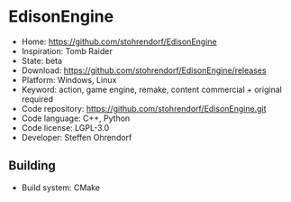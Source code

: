 # EdisonEngine

- Home: https://github.com/stohrendorf/EdisonEngine
- Inspiration: Tomb Raider
- State: beta
- Download: https://github.com/stohrendorf/EdisonEngine/releases
- Platform: Windows, Linux
- Keyword: action, game engine, remake, content commercial + original required
- Code repository: https://github.com/stohrendorf/EdisonEngine.git
- Code language: C++, Python
- Code license: LGPL-3.0
- Developer: Steffen Ohrendorf

## Building

- Build system: CMake
